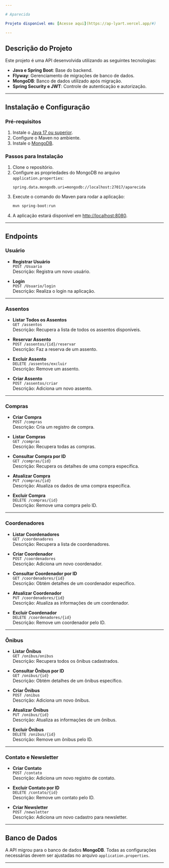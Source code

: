 ```yaml
---

# Aparecida

Projeto disponível em: [Acesse aqui](https://ap-lyart.vercel.app/#)

---
```


## Descrição do Projeto

Este projeto é uma API desenvolvida utilizando as seguintes tecnologias:

- **Java e Spring Boot**: Base do backend.
- **Flyway**: Gerenciamento de migrações de banco de dados.
- **MongoDB**: Banco de dados utilizado após migração.
- **Spring Security e JWT**: Controle de autenticação e autorização.

---

## Instalação e Configuração

### Pré-requisitos

1. Instale o [Java 17 ou superior](https://adoptium.net/).
2. Configure o Maven no ambiente.
3. Instale o [MongoDB](https://www.mongodb.com/try/download/community).

### Passos para Instalação

1. Clone o repositório.
2. Configure as propriedades do MongoDB no arquivo `application.properties`:
   ```properties
   spring.data.mongodb.uri=mongodb://localhost:27017/aparecida
   ```
3. Execute o comando do Maven para rodar a aplicação:
   ```bash
   mvn spring-boot:run
   ```
4. A aplicação estará disponível em [http://localhost:8080](http://localhost:8080).

---

## Endpoints

### **Usuário**

- **Registrar Usuário**  
  `POST /Usuario`  
  Descrição: Registra um novo usuário.  

- **Login**  
  `POST /Usuario/login`  
  Descrição: Realiza o login na aplicação.  

---

### **Assentos**

- **Listar Todos os Assentos**  
  `GET /assentos`  
  Descrição: Recupera a lista de todos os assentos disponíveis.

- **Reservar Assento**  
  `POST /assentos/{id}/reservar`  
  Descrição: Faz a reserva de um assento.

- **Excluir Assento**  
  `DELETE /assentos/excluir`  
  Descrição: Remove um assento.

- **Criar Assento**  
  `POST /assentos/criar`  
  Descrição: Adiciona um novo assento.

---

### **Compras**

- **Criar Compra**  
  `POST /compras`  
  Descrição: Cria um registro de compra.  

- **Listar Compras**  
  `GET /compras`  
  Descrição: Recupera todas as compras.  

- **Consultar Compra por ID**  
  `GET /compras/{id}`  
  Descrição: Recupera os detalhes de uma compra específica.  

- **Atualizar Compra**  
  `PUT /compras/{id}`  
  Descrição: Atualiza os dados de uma compra específica.  

- **Excluir Compra**  
  `DELETE /compras/{id}`  
  Descrição: Remove uma compra pelo ID.  

---

### **Coordenadores**

- **Listar Coordenadores**  
  `GET /coordenadores`  
  Descrição: Recupera a lista de coordenadores.  

- **Criar Coordenador**  
  `POST /coordenadores`  
  Descrição: Adiciona um novo coordenador.  

- **Consultar Coordenador por ID**  
  `GET /coordenadores/{id}`  
  Descrição: Obtém detalhes de um coordenador específico.  

- **Atualizar Coordenador**  
  `PUT /coordenadores/{id}`  
  Descrição: Atualiza as informações de um coordenador.  

- **Excluir Coordenador**  
  `DELETE /coordenadores/{id}`  
  Descrição: Remove um coordenador pelo ID.  

---

### **Ônibus**

- **Listar Ônibus**  
  `GET /onibus/onibus`  
  Descrição: Recupera todos os ônibus cadastrados.  

- **Consultar Ônibus por ID**  
  `GET /onibus/{id}`  
  Descrição: Obtém detalhes de um ônibus específico.  

- **Criar Ônibus**  
  `POST /onibus`  
  Descrição: Adiciona um novo ônibus.  

- **Atualizar Ônibus**  
  `PUT /onibus/{id}`  
  Descrição: Atualiza as informações de um ônibus.  

- **Excluir Ônibus**  
  `DELETE /onibus/{id}`  
  Descrição: Remove um ônibus pelo ID.  

---

### **Contato e Newsletter**

- **Criar Contato**  
  `POST /contato`  
  Descrição: Adiciona um novo registro de contato.

- **Excluir Contato por ID**  
  `DELETE /contato/{id}`  
  Descrição: Remove um contato pelo ID.

- **Criar Newsletter**  
  `POST /newsletter`  
  Descrição: Adiciona um novo cadastro para newsletter.

---

## Banco de Dados

A API migrou para o banco de dados **MongoDB**. Todas as configurações necessárias devem ser ajustadas no arquivo `application.properties`.

---

